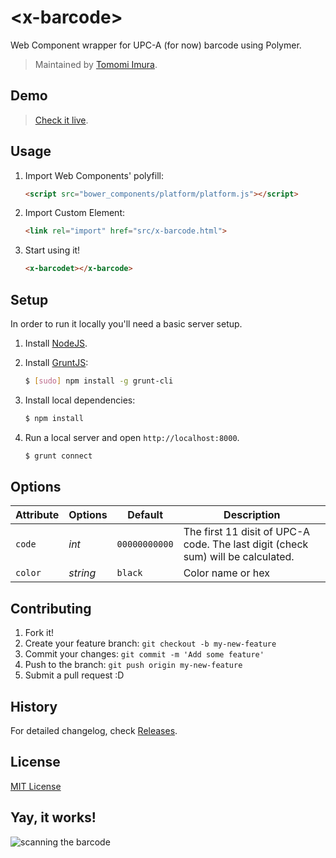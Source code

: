 # &lt;x-barcode&gt;

Web Component wrapper for UPC-A (for now) barcode using Polymer.

> Maintained by [Tomomi Imura](https://github.com/girliemac).

## Demo

> [Check it live](http://girliemac.github.io/x-barcode).

## Usage

1. Import Web Components' polyfill:

	```html
	<script src="bower_components/platform/platform.js"></script>
	```

2. Import Custom Element:

	```html
	<link rel="import" href="src/x-barcode.html">
	```

3. Start using it!

	```html
	<x-barcodet></x-barcode>
	```

## Setup

In order to run it locally you'll need a basic server setup.

1. Install [NodeJS](http://nodejs.org/download/).
2. Install [GruntJS](http://gruntjs.com/):

    ```sh
    $ [sudo] npm install -g grunt-cli
    ```

3. Install local dependencies:

    ```sh
    $ npm install
    ```

4. Run a local server and open `http://localhost:8000`.

    ```sh
    $ grunt connect
    ```
    
## Options

Attribute  | Options                   | Default             | Description
---        | ---                       | ---                 | ---
`code`      | *int*                  | `00000000000`               | The first 11 disit of UPC-A code. The last digit (check sum) will be calculated.
`color`      | *string* 	   | `black`               | Color name or hex


## Contributing

1. Fork it!
2. Create your feature branch: `git checkout -b my-new-feature`
3. Commit your changes: `git commit -m 'Add some feature'`
4. Push to the branch: `git push origin my-new-feature`
5. Submit a pull request :D

## History

For detailed changelog, check [Releases](https://github.com/girliemac/x-barcode/releases).

## License

[MIT License](http://opensource.org/licenses/MIT)

## Yay, it works!

![scanning the barcode](https://lh4.googleusercontent.com/-cUBi64JvpGA/UwWk1J2iDCI/AAAAAAAAKH4/1d01QeASmls/w433-h770/14+-+1)